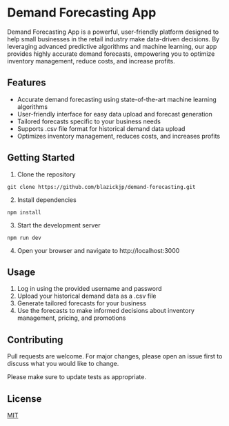 # Demand Forecasting App

Demand Forecasting App is a powerful, user-friendly platform designed to help small businesses in the retail industry make data-driven decisions. By leveraging advanced predictive algorithms and machine learning, our app provides highly accurate demand forecasts, empowering you to optimize inventory management, reduce costs, and increase profits.

## Features

- Accurate demand forecasting using state-of-the-art machine learning algorithms
- User-friendly interface for easy data upload and forecast generation
- Tailored forecasts specific to your business needs
- Supports .csv file format for historical demand data upload
- Optimizes inventory management, reduces costs, and increases profits

## Getting Started

1. Clone the repository
```
git clone https://github.com/blazickjp/demand-forecasting.git
```

2. Install dependencies
```
npm install
```
3. Start the development server
```
npm run dev
```
4. Open your browser and navigate to http://localhost:3000

## Usage

1. Log in using the provided username and password
2. Upload your historical demand data as a .csv file
3. Generate tailored forecasts for your business
4. Use the forecasts to make informed decisions about inventory management, pricing, and promotions

## Contributing

Pull requests are welcome. For major changes, please open an issue first to discuss what you would like to change.

Please make sure to update tests as appropriate.

## License

[MIT](https://choosealicense.com/licenses/mit/)
